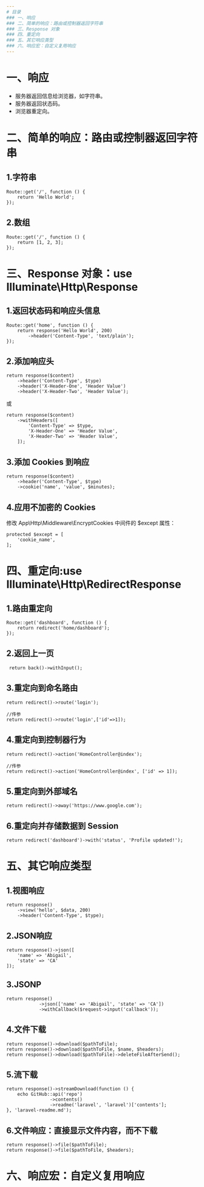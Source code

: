 ```yaml
---
# 目录
### 一、响应
### 二、简单的响应：路由或控制器返回字符串
### 三、Response 对象
### 四、重定向
### 五、其它响应类型
### 六、响应宏：自定义复用响应
---
```


# 一、响应

- 服务器返回信息给浏览器，如字符串。
- 服务器返回状态码。
- 浏览器重定向。

# 二、简单的响应：路由或控制器返回字符串

## 1.字符串
    Route::get('/', function () {
        return 'Hello World';
    });

## 2.数组
    Route::get('/', function () {
        return [1, 2, 3];
    });

# 三、Response 对象：use Illuminate\Http\Response

## 1.返回状态码和响应头信息
    Route::get('home', function () {
        return response('Hello World', 200)
            ->header('Content-Type', 'text/plain');
    });

## 2.添加响应头
    return response($content)
        ->header('Content-Type', $type)
        ->header('X-Header-One', 'Header Value')
        ->header('X-Header-Two', 'Header Value');
或

    return response($content)
        ->withHeaders([
            'Content-Type' => $type,
            'X-Header-One' => 'Header Value',
            'X-Header-Two' => 'Header Value',
        ]);

## 3.添加 Cookies 到响应
    return response($content)
        ->header('Content-Type', $type)
        ->cookie('name', 'value', $minutes);

## 4.应用不加密的 Cookies
修改 App\Http\Middleware\EncryptCookies 中间件的 $except 属性：

    protected $except = [
        'cookie_name',
    ];

# 四、重定向:use Illuminate\Http\RedirectResponse

## 1.路由重定向
    Route::get('dashboard', function () {
        return redirect('home/dashboard');
    });

## 2.返回上一页
     return back()->withInput();

## 3.重定向到命名路由
    return redirect()->route('login');

    //传参
    return redirect()->route('login',['id'=>1]);

## 4.重定向到控制器行为
    return redirect()->action('HomeController@index');

    //传参
    return redirect()->action('HomeController@index', ['id' => 1]);

## 5.重定向到外部域名
    return redirect()->away('https://www.google.com');

## 6.重定向并存储数据到 Session
    return redirect('dashboard')->with('status', 'Profile updated!');

# 五、其它响应类型

## 1.视图响应
    return response()
        ->view('hello', $data, 200)
        ->header('Content-Type', $type);

## 2.JSON响应
    return response()->json([
        'name' => 'Abigail',
        'state' => 'CA'
    ]);

## 3.JSONP
    return response()
                ->json(['name' => 'Abigail', 'state' => 'CA'])
                ->withCallback($request->input('callback'));

## 4.文件下载
    return response()->download($pathToFile);
    return response()->download($pathToFile, $name, $headers);
    return response()->download($pathToFile)->deleteFileAfterSend();

## 5.流下载
    return response()->streamDownload(function () {
        echo GitHub::api('repo')
                    ->contents()
                    ->readme('laravel', 'laravel')['contents'];
    }, 'laravel-readme.md');

## 6.文件响应：直接显示文件内容，而不下载
    return response()->file($pathToFile);
    return response()->file($pathToFile, $headers);

# 六、响应宏：自定义复用响应
